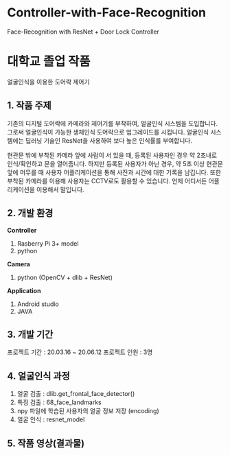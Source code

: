 # Controller-with-Face-Recognition
Face-Recognition with ResNet + Door Lock Controller

# 대학교 졸업 작품
 얼굴인식을 이용한 도어락 제어기
 
 
## 1. 작품 주제
 기존의 디지털 도어락에 카메라와 제어기를 부착하여, 얼굴인식 시스템을 도입합니다.
 그로써 얼굴인식이 가능한 생체인식 도어락으로 업그레이드를 시킵니다.
 얼굴인식 시스템에는 딥러닝 기술인 ResNet을 사용하여 보다 높은 인식률를 부여합니다.
 
 
 현관문 밖에 부착된 카메라 앞에 사람이 서 있을 때, 등록된 사용자인 경우 약 2초내로 인식/확인하고 문을 열어줍니다.
 하지만 등록된 사용자가 아닌 경우, 약 5초 이상 현관문 앞에 머무를 때 사용자 어플리케이션을 통해 사진과 시간에 대한 기록을 남깁니다.
 또한 부착된 카메라를 이용해 사용자는 CCTV로도 활용할 수 있습니다. 언제 어디서든 어플리케이션을 이용해서 말입니다.
 

## 2. 개발 환경
**Controller**
1. Rasberry Pi 3+ model
2. python
 
**Camera**
 1. python (OpenCV + dlib + ResNet)
 
**Application**
 1. Android studio
 2. JAVA
 
 
## 3. 개발 기간
 프로젝트 기간 : 20.03.16 ~ 20.06.12
 프로젝트 인원 : 3명
 
 
## 4. 얼굴인식 과정

1. 얼굴 검출 : dlib.get_frontal_face_detector()
2. 특징 검출 : 68_face_landmarks
3. npy 파일에 학습된 사용자의 얼굴 정보 저장 (encoding)
4. 얼굴 인식 : resnet_model 


## 5. 작품 영상(결과물)

